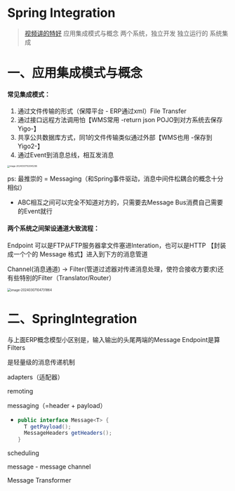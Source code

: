 # Spring Integration

> [视频讲的特好](https://www.bilibili.com/video/BV1Ak4y1k7B6/?spm_id_from=333.337.search-card.all.click&vd_source=0f3bf62c50d57c4a7d85b89b4d2633e0)
> 应用集成模式与概念
> 两个系统，独立开发 独立运行的   系统集成

# 一、应用集成模式与概念

#### 常见集成模式：

1. 通过文件传输的形式（保障平台 - ERP通过xml）File Transfer                <FTP>
2. 通过接口远程方法调用怕【WMS常用 -return json POJO到对方系统去保存Yigo-】          <HTTP>
3. 共享公共数据库方式，同1的文件传输类似通过外部【WMS也用 -保存到Yigo2-】      <JDBC-API>
4. 通过Event到消息总线，相互发消息

<img src="http://images.zzq8.cn/img/image-20240307102045296.png" alt="image-20240307102045296" style="zoom: 33%;" />



ps: 最推崇的 = Messaging（和Spring事件驱动，消息中间件松耦合的概念十分相似）

* ABC相互之间可以完全不知道对方的，只需要去Message Bus消费自己需要的Event就行





#### 两个系统之间架设通道大致流程：

Endpoint 可以是FTP从FTP服务器拿文件塞进Interation，也可以是HTTP   【封装成一个个的 Message 格式】进入到下方的消息管道

Channel(消息通道) -> Filter(管道过滤器对传递消息处理，使符合接收方要求)还有些特别的Filter（Translator/Router）

<img src="http://images.zzq8.cn/img/image-20240307104731864.png" alt="image-20240307104731864" style="zoom: 50%;" />







# 二、SpringIntegration 

与上面ERP概念模型小区别是，输入输出的头尾两端的Message Endpoint是算Filters





是轻量级的消息传递机制

adapters（适配器）

remoting

messaging（=header + payload）

* ```java
  public interface Message<T> {
  	T getPayload();
  	MessageHeaders getHeaders();
  }
  ```

scheduling





message - message channel

Message Transformer